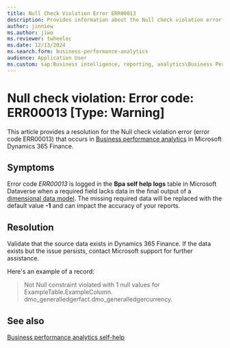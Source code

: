 ```yaml
---
title: Null Check Violation Error ERR00013
description: Provides information about the Null check violation error (error code ERR00013) in Business performance analytics in Microsoft Dynamics 365 Finance.
author: jinniew
ms.author: jiwo
ms.reviewer: twheeloc 
ms.date: 12/13/2024
ms.search.form: business-performance-analytics
audience: Application User
ms.custom: sap:Business intelligence, reporting, analytics\Business Performance Analytics (BPA)
---
```

# Null check violation: Error code: ERR00013 [Type: Warning]

This article provides a resolution for the Null check violation error (error code ERR00013) that occurs in [Business performance analytics](/dynamics365/finance/business-performance-analytics/business-performance-analytics-home-page) in Microsoft Dynamics 365 Finance.

## Symptoms

Error code *ERR00013* is logged in the **Bpa self help logs** table in Microsoft Dataverse when a required field lacks data in the final output of a [dimensional data model](/dynamics365/finance/business-performance-analytics/business-performance-analytics-data-model). The missing required data will be replaced with the default value **-1** and can impact the accuracy of your reports.

## Resolution

Validate that the source data exists in Dynamics 365 Finance. If the data exists but the issue persists, contact Microsoft support for further assistance.

Here's an example of a record:

> Not Null constraint violated with 1 null values for ExampleTable.ExampleColumn. dmo_generalledgerfact.dmo_generalledgercurrency.

## See also

[Business performance analytics self-help](business-performance-analytics-self-help-overview.md)
